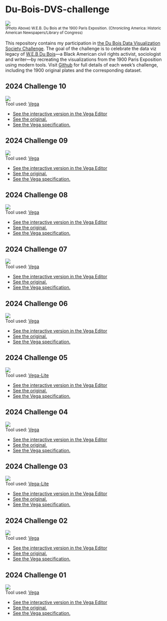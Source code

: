 # Du-Bois-DVS-challenge
![](_artifacts/gallery.jpg)<br>
<small>(Photo Above) W.E.B. Du Bois at the 1900 Paris Exposition. (Chronicling America: Historic American Newspapers/Library of Congress)</small>
<br>
<br>
This repository contains my participation in [the Du Bois Data Visualization Society Challenge](https://www.datavisualizationsociety.org/news/2024/2/2/advance-your-data-viz-skills-with-the-weekly-2024-du-bois-visualization-challenge). The goal of the challenge is to celebrate the data viz legacy of [W.E.B Du Bois](https://en.wikipedia.org/wiki/W._E._B._Du_Bois)—a Black American civil rights activist, sociologist and writer—by recreating the visualizations from the 1900 Paris Exposition using modern tools. 
Visit [Github](https://github.com/ajstarks/dubois-data-portraits/blob/master/challenge/2024/README.md) for full details of each week’s challenge, including the 1900 original plates and the corresponding dataset.

## 2024 Challenge 10
![](2024/challenge-10/_artifacts/screenshot.png)<br>
Tool used: [Vega](https://vega.github.io/vega/docs/)

- [See the interactive version in the Vega Editor](https://vega.github.io/editor/#/gist/3a4bd21d0923ef0a80605e4faa1787bb/spec.json/view)
- [See the original.](2024/challenge-10/_artifacts/original-plate-37.jpg)
- [See the Vega specification.](2024/challenge-10/visualization.vg.json)

## 2024 Challenge 09
![](2024/challenge-09/_artifacts/screenshot.png)<br>
Tool used: [Vega](https://vega.github.io/vega/docs/)

- [See the interactive version in the Vega Editor](https://vega.github.io/editor/#/gist/a998bdf59b9c8369d8defbc298f379cf/spec.json/view)
- [See the original.](2024/challenge-09/_artifacts/original-plate-51.jpg)
- [See the Vega specification.](2024/challenge-09/visualization.vg.json)

## 2024 Challenge 08
![](2024/challenge-08/_artifacts/screenshot.png)<br>
Tool used: [Vega](https://vega.github.io/vega/docs/)

- [See the interactive version in the Vega Editor](https://vega.github.io/editor/#/gist/2ffe226084f88e1a213600433cf91d77/spec.json/view)
- [See the original.](2024/challenge-08/_artifacts/original-plate-50.jpg)
- [See the Vega specification.](2024/challenge-08/visualization.vg.json)

## 2024 Challenge 07
![](2024/challenge-07/_artifacts/screenshot.png)<br>
Tool used: [Vega](https://vega.github.io/vega/docs/)

- [See the interactive version in the Vega Editor](https://vega.github.io/editor/#/gist/c7832bb3829f491bf6f5dee70828be9f/spec.json/view)
- [See the original.](2024/challenge-07/_artifacts/original-plate-47.jpg)
- [See the Vega specification.](2024/challenge-07/visualization.vg.json)

## 2024 Challenge 06
![](2024/challenge-06/_artifacts/screenshot.png)<br>
Tool used: [Vega](https://vega.github.io/vega/docs/)

- [See the interactive version in the Vega Editor](https://vega.github.io/editor/#/gist/faf417541a038324c3ed819bf0b58ff9/spec.json/view)
- [See the original.](2024/challenge-06/_artifacts/original-plate-54.jpg)
- [See the Vega specification.](2024/challenge-06/visualization.vg.json)

## 2024 Challenge 05
![](2024/challenge-05/_artifacts/screenshot.png)<br>
Tool used: [Vega-Lite](https://vega.github.io/vega-lite/)

- [See the interactive version in the Vega Editor](https://vega.github.io/editor/#/gist/bf31bbe6b86673714a636084cb6b7979/spec.json/view)
- [See the original.](2024/challenge-05/_artifacts/original-plate-13.jpg)
- [See the Vega specification.](2024/challenge-05/visualization.vl.json)

## 2024 Challenge 04
![](2024/challenge-04/_artifacts/screen-recording-medium.gif)<br>
Tool used: [Vega](https://vega.github.io/vega/docs/)

- [See the interactive version in the Vega Editor](https://vega.github.io/editor/#/gist/bfd2250cf0790916ff1edac73f5dca2e/spec.json/view)
- [See the original.](2024/challenge-04/_artifacts/original-plate-01.jpg)
- [See the Vega specification.](2024/challenge-04/visualization.vg.json)

## 2024 Challenge 03
![](2024/challenge-03/_artifacts/screen-recording-medium.gif)<br>
Tool used: [Vega-Lite](https://vega.github.io/vega-lite/)

- [See the interactive version in the Vega Editor](https://vega.github.io/editor/#/gist/01f767da1f5c7c8bb789b7f24c732e9b/spec.json/view)
- [See the original.](2024/challenge-03/_artifacts/original-plate-19.jpg)
- [See the Vega specification.](2024/challenge-03/visualization.vl.json)

## 2024 Challenge 02
![](2024/challenge-02/_artifacts/screen-recording-medium.gif)<br>
Tool used: [Vega](https://vega.github.io/vega/docs/)

- [See the interactive version in the Vega Editor](https://vega.github.io/editor/#/gist/d29a1f44deaae65dc42cf4ff1d2e8589/spec.json/view)
- [See the original.](2024/challenge-02/_artifacts/original-plate-12.jpg)
- [See the Vega specification.](2024/challenge-02/visual.vg.json)

## 2024 Challenge 01
![](2024/challenge-01/_artifacts/screen-recording.gif)<br>
Tool used: [Vega](https://vega.github.io/vega/docs/)

- [See the interactive version in the Vega Editor](https://vega.github.io/editor/#/gist/b0155f3b8ed0f4d21a502bc19e424d67/spec.json/view)
- [See the original.](2024/challenge-01/_artifacts/original-plate-06.jpg)
- [See the Vega specification.](2024/challenge-01/visual.vg.json)